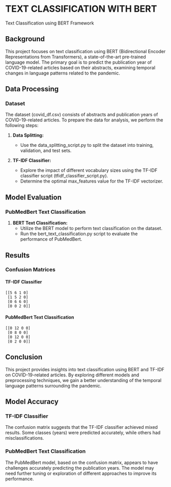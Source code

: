 # TEXT CLASSIFICATION WITH BERT
Text Classification using BERT Framework



## Background

This project focuses on text classification using BERT (Bidirectional Encoder Representations from Transformers), a state-of-the-art pre-trained language model. The primary goal is to predict the publication year of COVID-19-related articles based on their abstracts, examining temporal changes in language patterns related to the pandemic.

## Data Processing

### Dataset

The dataset (covid_df.csv) consists of abstracts and publication years of COVID-19-related articles. To prepare the data for analysis, we perform the following steps:

1. **Data Splitting:**
   - Use the data_splitting_script.py to split the dataset into training, validation, and test sets.

2. **TF-IDF Classifier:**
   - Explore the impact of different vocabulary sizes using the TF-IDF classifier script (tfidf_classifier_script.py).
   - Determine the optimal max_features value for the TF-IDF vectorizer.

## Model Evaluation

### PubMedBert Text Classification

1. **BERT Text Classification:**
   - Utilize the BERT model to perform text classification on the dataset.
   - Run the bert_text_classification.py script to evaluate the performance of PubMedBert.

## Results

### Confusion Matrices

#### TF-IDF Classifier
```
[[5 6 1 0]
 [1 5 2 0]
 [0 6 6 0]
 [0 0 2 0]]
```

#### PubMedBert Text Classification
```
[[0 12 0 0]
 [0 8 0 0]
 [0 12 0 0]
 [0 2 0 0]]
```

## Conclusion

This project provides insights into text classification using BERT and TF-IDF on COVID-19-related articles. By exploring different models and preprocessing techniques, we gain a better understanding of the temporal language patterns surrounding the pandemic. 

## Model Accuracy

### TF-IDF Classifier
The confusion matrix suggests that the TF-IDF classifier achieved mixed results. Some classes (years) were predicted accurately, while others had misclassifications.

### PubMedBert Text Classification
The PubMedBert model, based on the confusion matrix, appears to have challenges accurately predicting the publication years. The model may need further tuning or exploration of different approaches to improve its performance.


